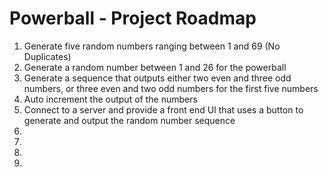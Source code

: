 <h1>Powerball - Project Roadmap</h1>

<ol>
  <li>Generate five random numbers ranging between 1 and 69 (No Duplicates)</li>
  <li>Generate a random number between 1 and 26 for the powerball</li>
  <li>Generate a sequence that outputs either two even and three odd numbers, or three even and two odd numbers for the first five numbers</li>
  <li>Auto increment the output of the numbers</li>
  <li>Connect to a server and provide a front end UI that uses a button to generate and output the random number sequence</li>
  <li></li>
  <li></li>
  <li></li>
  <li></li>
</ol>

